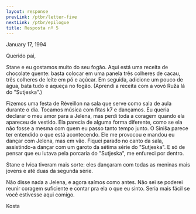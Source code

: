 ```yaml
---
layout: response
prevLink: /ptbr/letter-five
nextLink: /ptbr/epilogue
title: Resposta nº 5
---
```


<div class="Response-date">January 17, 1994</div>

Querido pai,


Stane e eu gostamos muito do seu fogão. Aqui está uma receita de chocolate quente: basta colocar em uma panela três colheres de cacau, três colheres de leite em pó e açúcar. Em seguida, adicione um pouco de água, bata tudo e aqueça no fogão. (Aprendi a receita com a vovó Ruža lá do "Sutjeska".)

Fizemos uma festa de Réveillon na sala que serve como sala de aula durante o dia. Tocamos música com fitas k7 e dançamos. Eu queria declarar o meu amor para a Jelena, mas perdi toda a coragem quando ela apareceu de vestido. Ela parecia de alguma forma diferente, como se ela não fosse a mesma com quem eu passo tanto tempo junto. O Siniša parece ter entendido o que está acontecendo. Ele me provocou e mandou eu dançar com Jelena, mas em vão. Fiquei parado no canto da sala, assistindo-a dançar com um garoto da sétima série do "Sutjeska". E só de pensar que eu lutava pela porcaria do "Sutjeska", me enfureci por dentro.

Stane e Ivica tiveram mais sorte: eles dançaram com todas as meninas mais jovens e até duas da segunda série.

Não disse nada a Jelena, e agora saímos como antes. Não sei se poderei reunir coragem suficiente e contar pra ela o que eu sinto. Seria mais fácil se você estivesse aqui comigo.

<div class="Response-signature">Kosta</div>
